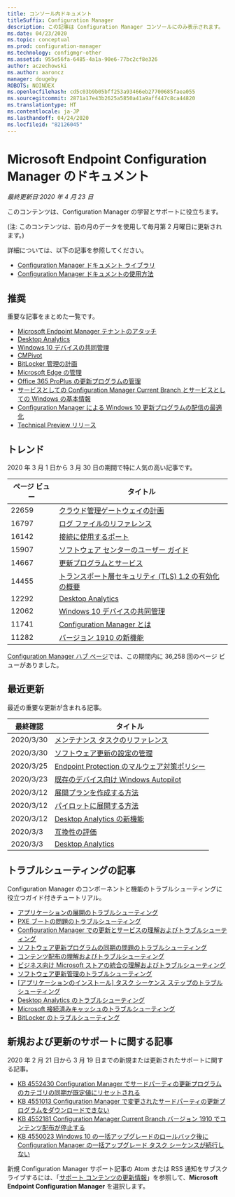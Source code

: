 ```yaml
---
title: コンソール内ドキュメント
titleSuffix: Configuration Manager
description: この記事は Configuration Manager コンソールにのみ表示されます。
ms.date: 04/23/2020
ms.topic: conceptual
ms.prod: configuration-manager
ms.technology: configmgr-other
ms.assetid: 955e56fa-6485-4a1a-90e6-77bc2cf8e326
author: aczechowski
ms.author: aaroncz
manager: dougeby
ROBOTS: NOINDEX
ms.openlocfilehash: cd5c03b9b05bff253a93466eb27700685faea055
ms.sourcegitcommit: 2871a17e43b2625a5850a41a9aff447c8ca44820
ms.translationtype: HT
ms.contentlocale: ja-JP
ms.lasthandoff: 04/24/2020
ms.locfileid: "82126045"
---
```

<!-- 
- Feature 1357546
- This page displays in-console, under the Community workspace, Documentation node. 
- Don't use any relative links; must be full https://docs.microsoft.com and language neutral
- Process: https://microsoft.sharepoint.com/teams/ConfigMgr/Documents/ContentPub/Data%20collection%20process%20for%20Feature%201357546%20In-console%20documentation.docx?web=1
-->

# <a name="microsoft-endpoint-configuration-manager-documentation"></a>Microsoft Endpoint Configuration Manager のドキュメント

*最終更新日:2020 年 4 月 23 日*

このコンテンツは、Configuration Manager の学習とサポートに役立ちます。

(注: このコンテンツは、前の月のデータを使用して毎月第 2 月曜日に更新されます。)

詳細については、以下の記事を参照してください。

- [Configuration Manager ドキュメント ライブラリ](https://docs.microsoft.com/mem/configmgr)  
- [Configuration Manager ドキュメントの使用方法](https://docs.microsoft.com/mem/configmgr/core/understand/use-docs)

## <a name="recommended"></a>推奨

重要な記事をまとめた一覧です。

- [Microsoft Endpoint Manager テナントのアタッチ](https://docs.microsoft.com/mem/configmgr/tenant-attach/device-sync-actions)
- [Desktop Analytics](https://docs.microsoft.com/mem/configmgr/desktop-analytics/overview)
- [Windows 10 デバイスの共同管理](https://docs.microsoft.com/mem/configmgr/comanage/overview)  
- [CMPivot](https://docs.microsoft.com/mem/configmgr/core/servers/manage/cmpivot)  
- [BitLocker 管理の計画](https://docs.microsoft.com/mem/configmgr/protect/plan-design/bitlocker-management)  
- [Microsoft Edge の管理](https://docs.microsoft.com/mem/configmgr/apps/deploy-use/deploy-edge)  
- [Office 365 ProPlus の更新プログラムの管理](https://docs.microsoft.com/mem/configmgr/sum/deploy-use/manage-office-365-proplus-updates)  
- [サービスとしての Configuration Manager Current Branch とサービスとしての Windows の基本情報](https://docs.microsoft.com/mem/configmgr/core/understand/configuration-manager-and-windows-as-service)
- [Configuration Manager による Windows 10 更新プログラムの配信の最適化](https://docs.microsoft.com/mem/configmgr/sum/deploy-use/optimize-windows-10-update-delivery)
- [Technical Preview リリース](https://docs.microsoft.com/mem/configmgr/core/get-started/technical-preview)

## <a name="trending"></a>トレンド

2020 年 3 月 1 日から 3 月 30 日の期間で特に人気の高い記事です。

| ページ ビュー | タイトル |
|------------|-------|
| 22659 | [クラウド管理ゲートウェイの計画](https://docs.microsoft.com/configmgr/core/clients/manage/cmg/plan-cloud-management-gateway) |
| 16797 | [ログ ファイルのリファレンス](https://docs.microsoft.com/configmgr/core/plan-design/hierarchy/log-files) |
| 16142 | [接続に使用するポート](https://docs.microsoft.com/configmgr/core/plan-design/hierarchy/ports) |
| 15907 | [ソフトウェア センターのユーザー ガイド](https://docs.microsoft.com/configmgr/core/understand/software-center) |
| 14667 | [更新プログラムとサービス](https://docs.microsoft.com/configmgr/core/servers/manage/updates) |
| 14455 | [トランスポート層セキュリティ (TLS) 1.2 の有効化の概要](https://docs.microsoft.com/configmgr/core/plan-design/security/enable-tls-1-2) |
| 12292 | [Desktop Analytics](https://docs.microsoft.com/configmgr/desktop-analytics/overview) |
| 12062 | [Windows 10 デバイスの共同管理](https://docs.microsoft.com/configmgr/comanage/overview) |
| 11741 | [Configuration Manager とは](https://docs.microsoft.com/configmgr/core/understand/introduction) |
| 11282 | [バージョン 1910 の新機能](https://docs.microsoft.com/configmgr/core/plan-design/changes/whats-new-in-version-1910) |

[Configuration Manager ハブ ページ](https://docs.microsoft.com/mem/configmgr/)では、この期間内に 36,258 回のページ ビューがありました。

## <a name="recently-updated"></a>最近更新

最近の重要な更新が含まれる記事。

| 最終確認 | タイトル |
|---------------|-------|
| 2020/3/30 | [メンテナンス タスクのリファレンス](https://docs.microsoft.com/configmgr/core/servers/manage/reference-for-maintenance-tasks) |
| 2020/3/30 | [ソフトウェア更新の設定の管理](https://docs.microsoft.com/configmgr/sum/get-started/manage-settings-for-software-updates) |
| 2020/3/25 | [Endpoint Protection のマルウェア対策ポリシー](https://docs.microsoft.com/configmgr/protect/deploy-use/endpoint-antimalware-policies) |
| 2020/3/23 | [既存のデバイス向け Windows Autopilot](https://docs.microsoft.com/configmgr/osd/deploy-use/windows-autopilot-for-existing-devices) |
| 2020/3/12 | [展開プランを作成する方法](https://docs.microsoft.com/configmgr/desktop-analytics/create-deployment-plans) |
| 2020/3/12 | [パイロットに展開する方法](https://docs.microsoft.com/configmgr/desktop-analytics/deploy-pilot) |
| 2020/3/12 | [Desktop Analytics の新機能](https://docs.microsoft.com/configmgr/desktop-analytics/whats-new) |
| 2020/3/3 | [互換性の評価](https://docs.microsoft.com/configmgr/desktop-analytics/compat-assessment) |
| 2020/3/3 | [Desktop Analytics](https://docs.microsoft.com/configmgr/desktop-analytics/overview) |

## <a name="troubleshooting-articles"></a>トラブルシューティングの記事

Configuration Manager のコンポーネントと機能のトラブルシューティングに役立つガイド付きチュートリアル。

- [アプリケーションの展開のトラブルシューティング](https://docs.microsoft.com/mem/configmgr/apps/understand/app-deployment-technical-reference)
- [PXE ブートの問題のトラブルシューティング](https://support.microsoft.com/help/4468612)
- [Configuration Manager での更新とサービスの理解およびトラブルシューティング](https://support.microsoft.com/help/4490424)
- [ソフトウェア更新プログラムの同期の問題のトラブルシューティング](https://support.microsoft.com/help/10059)
- [コンテンツ配布の理解およびトラブルシューティング](https://support.microsoft.com/help/4482728)
- [ビジネス向け Microsoft ストアの統合の理解およびトラブルシューティング](https://docs.microsoft.com/mem/configmgr/apps/deploy-use/troubleshoot-microsoft-store-for-business-integration)
- [ソフトウェア更新管理のトラブルシューティング](https://support.microsoft.com/help/10680)
- [[アプリケーションのインストール] タスク シーケンス ステップのトラブルシューティング](https://support.microsoft.com/help/18408/)
- [Desktop Analytics のトラブルシューティング](https://docs.microsoft.com/mem/configmgr/desktop-analytics/troubleshooting)
- [Microsoft 接続済みキャッシュのトラブルシューティング](https://docs.microsoft.com/mem/configmgr/core/servers/deploy/configure/troubleshoot-microsoft-connected-cache)
- [BitLocker のトラブルシューティング](https://docs.microsoft.com/mem/configmgr/protect/tech-ref/bitlocker/troubleshoot)

## <a name="new-and-updated-support-articles"></a>新規および更新のサポートに関する記事

2020 年 2 月 21 日から 3 月 19 日までの新規または更新されたサポートに関する記事。

- [KB 4552430 Configuration Manager でサードパーティの更新プログラムのカテゴリの同期が既定値にリセットされる](https://support.microsoft.com/help/4552430)
- [KB 4551013 Configuration Manager で変更されたサードパーティの更新プログラムをダウンロードできない](https://support.microsoft.com/help/4551013)
- [KB 4552181 Configuration Manager Current Branch バージョン 1910 でコンテンツ配布が停止する](https://support.microsoft.com/help/4552181)
- [KB 4550023 Windows 10 の一括アップグレードのロールバック後に Configuration Manager の一括アップグレード タスク シーケンスが続行しない](https://support.microsoft.com/help/4550023)

新規 Configuration Manager サポート記事の Atom または RSS 通知をサブスクライブするには、「[サポート コンテンツの更新情報](https://support.microsoft.com/help/4089498/)」を参照して、**Microsoft Endpoint Configuration Manager** を選択します。  
